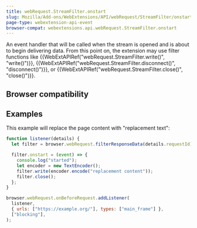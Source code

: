 ```yaml
---
title: webRequest.StreamFilter.onstart
slug: Mozilla/Add-ons/WebExtensions/API/webRequest/StreamFilter/onstart
page-type: webextension-api-event
browser-compat: webextensions.api.webRequest.StreamFilter.onstart
---
```




An event handler that will be called when the stream is opened and is about to begin delivering data. From this point on, the extension may use filter functions like {{WebExtAPIRef("webRequest.StreamFilter.write()", "write()")}}, {{WebExtAPIRef("webRequest.StreamFilter.disconnect()", "disconnect()")}}, or {{WebExtAPIRef("webRequest.StreamFilter.close()", "close()")}}.

## Browser compatibility



## Examples

This example will replace the page content with "replacement text":

```js
function listener(details) {
  let filter = browser.webRequest.filterResponseData(details.requestId);

  filter.onstart = (event) => {
    console.log("started");
    let encoder = new TextEncoder();
    filter.write(encoder.encode("replacement content"));
    filter.close();
  };
}

browser.webRequest.onBeforeRequest.addListener(
  listener,
  { urls: ["https://example.org/"], types: ["main_frame"] },
  ["blocking"],
);
```


